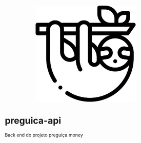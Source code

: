 <p align="center">
  <img height="300px" src="docs/sloth.png" alt="Sublime's custom image"/>
</p>

# preguica-api
Back end do projeto preguiça.money 
